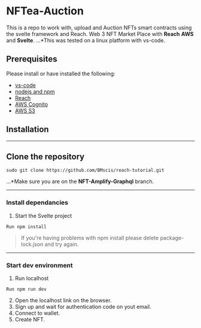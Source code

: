 # NFTea-Auction
This is a repo to work with, upload and Auction NFTs smart contracts using the svelte framework and Reach.
Web 3 NFT Market Place with **Reach** **AWS** and **Svelte**.
...*This was tested on a linux platform with vs-code.

## Prerequisites

Please install or have installed the following:
- [vs-code](https://code.visualstudio.com/download)
- [nodejs and npm](https://nodejs.org/en/download/)
- [Reach](https://docs.reach.sh/)
- [AWS Cognito](https://aws.amazon.com/cognito/)
- [AWS S3](https://aws.amazon.com/s3/)

## Installation
___
## Clone the repository
```shell
sudo git clone https://github.com/BMscis/reach-tutorial.git
```
...*Make sure you are on the **NFT-Amplify-Graphql** branch.
___
### Install dependancies
1. Start the Svelte project
```shell
Run npm install
````
> If you're having problems with npm install please delete package-lock.json and try again.
___
### Start dev environment
1. Run localhost
```shell
Run npm run dev
```
2. Open the localhost link on the browser.
3. Sign up and wait for authentication code on yout email.
4. Connect to wallet.
6. Create NFT.